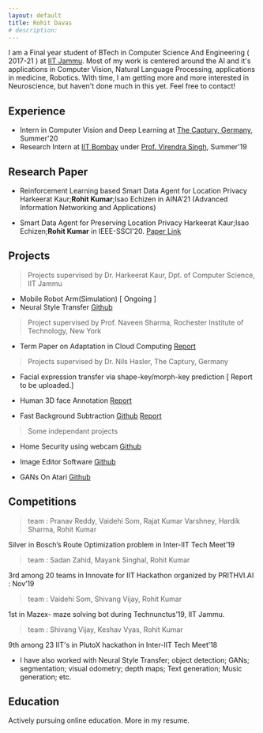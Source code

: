 ```yaml
---
layout: default
title: Rohit Davas 
# description: 
---
```

<!-- ## Introduction -->
I am a Final year student of BTech in Computer Science And Engineering ( 2017-21 ) at [IIT Jammu](https://iitjammu.ac.in/).
Most of my work is centered around the AI and it's applications in Computer Vision, Natural Language Processing, applications in medicine, Robotics. 
With time, I am getting more and more interested in Neuroscience, but haven't done much in this yet. Feel free to contact!

## Experience

- Intern in Computer Vision and Deep Learning at [The Captury, Germany](http://thecaptury.com/), Summer'20
- Research Intern at [IIT Bombay](http://www.iitb.ac.in/) under [Prof. Virendra Singh](https://www.ee.iitb.ac.in/~viren/), Summer'19 

## Research Paper

- Reinforcement Learning based Smart Data Agent for Location Privacy Harkeerat Kaur;**Rohit Kumar**;Isao Echizen
in AINA’21 (Advanced Information Networking and Applications)
  
- Smart Data Agent for Preserving Location Privacy Harkeerat Kaur;Isao Echizen;**Rohit Kumar** in IEEE-SSCI'20. [Paper Link](https://ieeexplore.ieee.org/document/9308396)

## Projects

> Projects supervised by Dr. Harkeerat Kaur, Dpt. of Computer Science, IIT Jammu
> 
- Mobile Robot Arm(Simulation) [ Ongoing ]
- Neural Style Transfer [Github](https://github.com/rohitdavas/Neural-Style-Transfer)

> Project supervised by Prof. Naveen Sharma, Rochester Institute of Technology, New York
> 
- Term Paper on Adaptation in Cloud Computing [Report](https://rohitdavas.github.io/projects/Adaptation-in-cloud-computing/Adaptation-in-cloud-computing.pdf)

> Projects supervised by Dr. Nils Hasler, The Captury, Germany
> 
- Facial expression transfer via shape-key/morph-key prediction [ Report to be uploaded.] 

- Human 3D face Annotation [Report](https://rohitdavas.github.io/projects/Human-3D-face-annotation/Human-3D-face-annotation.pdf)
  
- Fast Background Subtraction [Github](https://rohitdavas.github.io/Fast-Background-Subtraction/)
  [Report](https://rohitdavas.github.io/projects/Fast-Background-Subtraction/Fast-Background-Subtraction.pdf)
  
> Some independant projects 
> 
- Home Security using webcam [Github](https://github.com/rohitdavas/Home-Camera-Security/)

- Image Editor Software [Github](https://github.com/rohitdavas/ImageEditor/)

- GANs On Atari [Github](https://github.com/rohitdavas/GANs-On-Atari)

## Competitions
>  team : Pranav Reddy, Vaidehi Som, Rajat Kumar Varshney, Hardik Sharma, Rohit Kumar 
> 
Silver in Bosch’s Route Optimization problem in Inter-IIT Tech Meet’19
 
> team : Sadan Zahid, Mayank Singhal, Rohit Kumar 
> 
3rd among 20 teams in Innovate for IIT Hackathon organized by PRITHVI.AI : Nov’19
  
>team : Vaidehi Som, Shivang Vijay, Rohit Kumar 
> 
1st in Mazex- maze solving bot during Technunctus’19, IIT Jammu.
  
> team : Shivang Vijay, Keshav Vyas, Rohit Kumar 
> 
9th among 23 IIT's in PlutoX hackathon in Inter-IIT Tech Meet’18

- I have also worked with Neural Style Transfer; object detection; GANs; segmentation; visual odometry; depth maps; Text generation; Music generation; etc.

## Education
Actively pursuing online education. More in my resume. 

